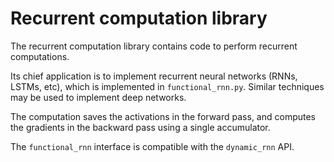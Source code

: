 # Recurrent computation library

The recurrent computation library contains code to perform recurrent
computations.

Its chief application is to implement recurrent neural networks (RNNs, LSTMs,
etc), which is implemented in `functional_rnn.py`. Similar techniques may be
used to implement deep networks.

The computation saves the activations in the forward pass, and computes the
gradients in the backward pass using a single accumulator.

The `functional_rnn` interface is compatible with the `dynamic_rnn` API.
